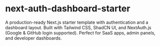 # next-auth-dashboard-starter
A production-ready Next.js starter template with authentication and a dashboard layout. Built with Tailwind CSS, ShadCN UI, and NextAuth.js (Google &amp; GitHub login supported). Perfect for SaaS apps, admin panels, and developer dashboards.

